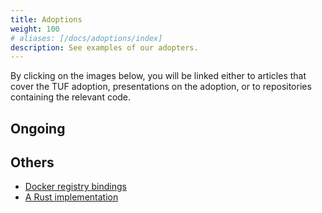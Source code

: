 ```yaml
---
title: Adoptions
weight: 100
# aliases: [/docs/adoptions/index]
description: See examples of our adopters.
---
```



By clicking on the images below, you will be linked either to articles that
cover the TUF adoption, presentations on the adoption, or to repositories
containing the relevant code.


## Ongoing


## Others

* [Docker registry bindings](https://github.com/davedoesdev/dtuf)
* [A Rust implementation](https://github.com/heartsucker/rust-tuf)
